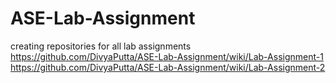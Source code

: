 # ASE-Lab-Assignment
creating repositories for all lab assignments
https://github.com/DivyaPutta/ASE-Lab-Assignment/wiki/Lab-Assignment-1
https://github.com/DivyaPutta/ASE-Lab-Assignment/wiki/Lab-Assignment-2
